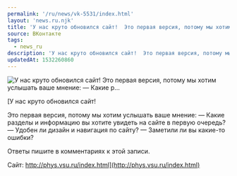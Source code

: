 ```yaml
---
permalink: '/ru/news/vk-5531/index.html'
layout: 'news.ru.njk'
title: 'У нас круто обновился сайт!  Это первая версия, потому мы хотим услышать ваше мнение: — Какие р…'
source: ВКонтакте
tags:
  - news_ru
description: 'У нас круто обновился сайт!  Это первая версия, потому мы хотим услышать ваше мнение: — Какие р…'
updatedAt: 1532260860
---
```

![У нас круто обновился сайт!  Это первая версия, потому мы хотим услышать ваше мнение: — Какие р…](https://sun9-19.userapi.com/c834400/v834400992/18f253/7U5ZkmNpjho.jpg)

[У нас круто обновился сайт!

Это первая версия, потому мы хотим услышать ваше мнение:
— Какие разделы и информацию вы хотите увидеть на сайте в первую очередь?
— Удобен ли дизайн и навигация по сайту?
— Заметили ли вы какие-то ошибки?

Ответы пишите в комментариях к этой записи.

Сайт: http://phys.vsu.ru/index.html](http://phys.vsu.ru/index.html)
